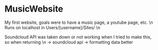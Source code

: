 # MusicWebsite

My first website, goals were to have a music page, a youtube page, etc. \n
Runs on localhost in Users/[username]/Sites/  \n

Soundcloud API was taken down or not working when I tried to make this, so when returning  \n
    -> soundcloud api
    -> formatting data better

